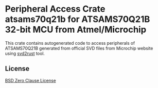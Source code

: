 # Peripheral Access Crate atsams70q21b for ATSAMS70Q21B 32-bit MCU from Atmel/Microchip

This crate contains autogenerated code to access peripherals of ATSAMS70Q21B generated from official SVD files from Microchip website using [svd2rust](https://github.com/rust-embedded/svd2rust/) tool.

## License

[BSD Zero Clause License](https://choosealicense.com/licenses/0bsd/)
